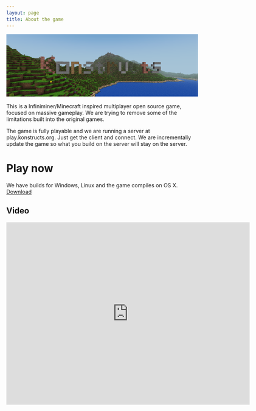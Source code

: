 ```yaml
---
layout: page
title: About the game
---
```


[![Konstructs](images/screenshots/konstructs_small.png "Konstructs!")](images/screenshots/konstructs.png)

This is a Infiniminer/Minecraft inspired multiplayer open source game, focused on massive gameplay. We are trying to remove some of the limitations built into the original games.

The game is fully playable and we are running a server at play.konstructs.org. Just get the client and connect. We are incrementally update the game so what you build on the server will stay on the server.

# Play now

We have builds for Windows, Linux and the game compiles on OS X. 
[Download](download)

## Video
<iframe width="640" height="480" src="https://www.youtube.com/embed/KX4UyhOuuh0?rel=0" frameborder="0" allowfullscreen></iframe>
